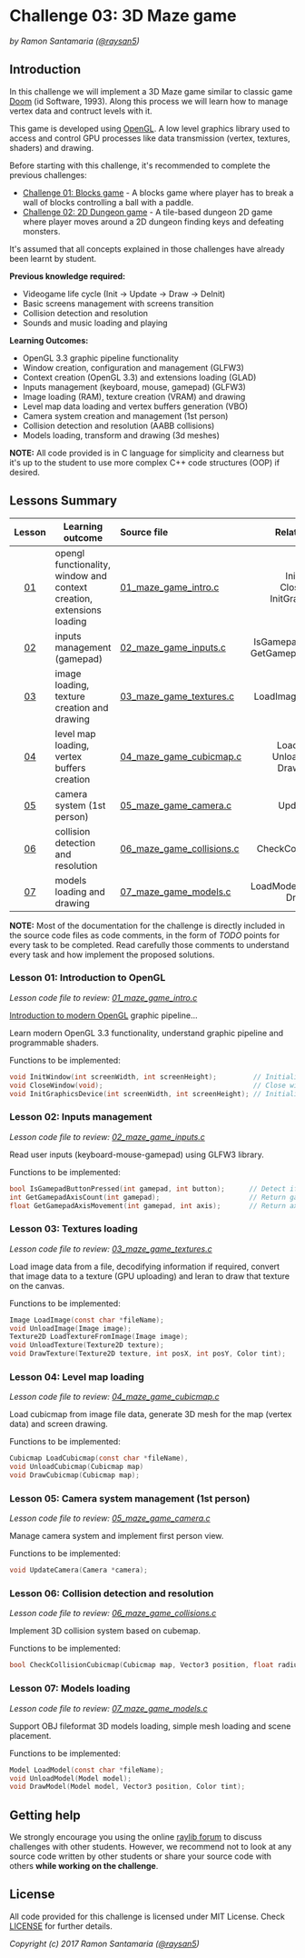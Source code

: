 
# Challenge 03: 3D Maze game

*by Ramon Santamaria ([@raysan5](https://twitter.com/raysan5))*

## Introduction
In this challenge we will implement a 3D Maze game similar to classic game [Doom](https://en.wikipedia.org/wiki/Doom_(series)) (id Software, 1993). Along this process we will learn how to manage vertex data and contruct levels with it.

This game is developed using [OpenGL](https://en.wikipedia.org/wiki/OpenGL). A low level graphics library used to access and control GPU processes like data transmission (vertex, textures, shaders) and drawing.

Before starting with this challenge, it's recommended to complete the previous challenges: 
 - [Challenge 01: Blocks game](../01_challenge_blocks) - A blocks game where player has to break a wall of blocks controlling a ball with a paddle.
 - [Challenge 02: 2D Dungeon game](../02_challenge_dungeon2d) - A tile-based dungeon 2D game where player moves around a 2D dungeon finding keys and defeating monsters.

It's assumed that all concepts explained in those challenges have already been learnt by student.

**Previous knowledge required:**
 - Videogame life cycle (Init -> Update -> Draw -> DeInit)
 - Basic screens management with screens transition
 - Collision detection and resolution
 - Sounds and music loading and playing

**Learning Outcomes:**
 - OpenGL 3.3 graphic pipeline functionality
 - Window creation, configuration and management (GLFW3)
 - Context creation (OpenGL 3.3) and extensions loading (GLAD)
 - Inputs management (keyboard, mouse, gamepad) (GLFW3)
 - Image loading (RAM), texture creation (VRAM) and drawing
 - Level map data loading and vertex buffers generation (VBO)
 - Camera system creation and management (1st person)
 - Collision detection and resolution (AABB collisions)
 - Models loading, transform and drawing (3d meshes)
 
**NOTE:** All code provided is in C language for simplicity and clearness but it's up to the student to use more complex C++ code structures (OOP) if desired.
 
## Lessons Summary

Lesson | Learning outcome | Source file | Related functions
:-----:|------------------|:------------|:-----------------:
[01](#lesson-01-introduction-to-opengl) | opengl functionality, <br>window and context creation, <br>extensions loading | [01_maze_game_intro.c](lessons/01_maze_game_intro.c) | InitWindow(), <br>CloseWindow(), <br>InitGraphicsDevice()
[02](#lesson-02-inputs-management) | inputs management (gamepad) | [02_maze_game_inputs.c](lessons/02_maze_game_inputs.c) | IsGamepadButtonPressed(), <br>GetGamepadAxisMovement()
[03](#lesson-03-textures-loading) | image loading, <br>texture creation and drawing | [03_maze_game_textures.c](lessons/03_maze_game_textures.c) | LoadImage(), LoadTexture()
[04](#lesson-04-level-map-loading) | level map loading, <br>vertex buffers creation | [04_maze_game_cubicmap.c](lessons/04_maze_game_cubicmap.c) | LoadCubicmap(), <br>UnloadCubicmap(), <br>DrawCubicmap()
[05](#lesson-05-camera-system-management-1st-person) | camera system (1st person) | [05_maze_game_camera.c](lessons/05_maze_game_camera.c) | UpdateCamera()
[06](#lesson-06-collision-detection-and-resolution) | collision detection and resolution | [06_maze_game_collisions.c](lessons/06_maze_game_collisions.c) | CheckCollisionCubicmap()
[07](#lesson-07-models-loading) | models loading and drawing | [07_maze_game_models.c](lessons/07_maze_game_models.c) | LoadModel(), UnloadModel(), <br>DrawModel()

**NOTE:** Most of the documentation for the challenge is directly included in the source code files as code comments, in the form of *TODO* points for every task to be completed. Read carefully those comments to understand every task and how implement the proposed solutions.

### Lesson 01: Introduction to OpenGL

*Lesson code file to review: [01_maze_game_intro.c](lessons/01_maze_game_intro.c)*

[Introduction to modern OpenGL](https://learnopengl.com/) graphic pipeline...

Learn modern OpenGL 3.3 functionality, understand graphic pipeline and programmable shaders.

Functions to be implemented:
```c
void InitWindow(int screenWidth, int screenHeight);         // Initialize window using GLFW3
void CloseWindow(void);                                     // Close window
void InitGraphicsDevice(int screenWidth, int screenHeight); // Initialize graphics device context
```

### Lesson 02: Inputs management

*Lesson code file to review: [02_maze_game_inputs.c](lessons/02_maze_game_inputs.c)*

Read user inputs (keyboard-mouse-gamepad) using GLFW3 library.

Functions to be implemented:
```c
bool IsGamepadButtonPressed(int gamepad, int button);      // Detect if a gamepad button has been pressed once
int GetGamepadAxisCount(int gamepad);                      // Return gamepad axis count for a gamepad
float GetGamepadAxisMovement(int gamepad, int axis);       // Return axis movement value for a gamepad axis
```

### Lesson 03: Textures loading

*Lesson code file to review: [03_maze_game_textures.c](lessons/03_maze_game_textures.c)*

Load image data from a file, decodifying information if required, convert that image data to a texture (GPU uploading) and leran to draw that texture on the canvas.

Functions to be implemented:
```c
Image LoadImage(const char *fileName);
void UnloadImage(Image image);
Texture2D LoadTextureFromImage(Image image);
void UnloadTexture(Texture2D texture);
void DrawTexture(Texture2D texture, int posX, int posY, Color tint);
```

### Lesson 04: Level map loading

*Lesson code file to review: [04_maze_game_cubicmap.c](lessons/04_maze_game_cubicmap.c)*

Load cubicmap from image file data, generate 3D mesh for the map (vertex data) and screen drawing.

Functions to be implemented:
```c
Cubicmap LoadCubicmap(const char *fileName), 
void UnloadCubicmap(Cubicmap map)
void DrawCubicmap(Cubicmap map);
```

### Lesson 05: Camera system management (1st person)

*Lesson code file to review: [05_maze_game_camera.c](lessons/05_maze_game_camera.c)*

Manage camera system and implement first person view.

Functions to be implemented:
```c
void UpdateCamera(Camera *camera);
```

### Lesson 06: Collision detection and resolution

*Lesson code file to review: [06_maze_game_collisions.c](lessons/06_maze_game_collisions.c)*

Implement 3D collision system based on cubemap.

Functions to be implemented:
```c
bool CheckCollisionCubicmap(Cubicmap map, Vector3 position, float radius);
```

### Lesson 07: Models loading

*Lesson code file to review: [07_maze_game_models.c](lessons/07_maze_game_models.c)*

Support OBJ fileformat 3D models loading, simple mesh loading and scene placement.

Functions to be implemented:
```c
Model LoadModel(const char *fileName);
void UnloadModel(Model model); 
void DrawModel(Model model, Vector3 position, Color tint);
```

## Getting help 
We strongly encourage you using the online [raylib forum](forum.raylib.com) to discuss challenges with other students. However, we recommend not to look at any source code written by other students or share your source code with others **while working on the challenge**.

## License
All code provided for this challenge is licensed under MIT License. Check [LICENSE](../LICENSE) for further details.

*Copyright (c) 2017 Ramon Santamaria ([@raysan5](https://twitter.com/raysan5))*
